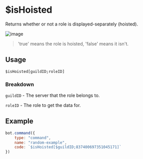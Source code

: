 # $isHoisted
Returns whether or not a role is displayed-separately (hoisted). 

![image](https://user-images.githubusercontent.com/69215413/121823023-9a2d5e00-cc70-11eb-99b7-dfc3cec356a6.png)

> 'true' means the role is hoisted, 'false' means it isn't.

## Usage
```
$isHoisted[guildID;roleID]
```

### Breakdown
`guildID` - The server that the role belongs to.

`roleID` - The role to get the data for.

## Example
```js
bot.command({
    type: "command",
    name: "random-example",
    code: `$isHoisted[$guildID;837400697351045171]`
})
```
